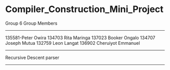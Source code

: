 # Compiler_Construction_Mini_Project
Group 6
Group Members
______________
135581-Peter Owira
134703 Rita Maringa
137023 Booker Ongalo
134707 Joseph Mutua
132759 Leon Langat
136902 Cheruiyot Emmanuel
___________________________________________________________________________________________________________

Recursive Descent parser
*************************
